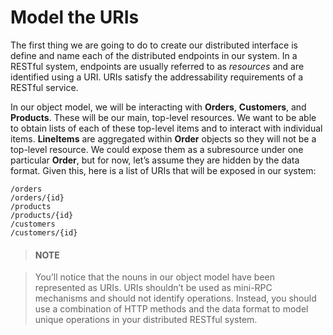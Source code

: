 # Model the URIs


The first thing we are going to do to create our distributed interface is define and name each of the distributed endpoints in our system. In a RESTful system, endpoints are usually referred to as *resources* and are identified using a URI. URIs satisfy the addressability requirements of a RESTful service.


In our object model, we will be interacting with **Orders**, **Customers**, and **Products**. These will be our main, top-level resources. We want to be able to obtain lists of each of these top-level items and to interact with individual items. **LineItems** are aggregated within **Order** objects so they will not be a top-level resource. We could expose them as a subresource under one particular **Order**, but for now, let’s assume they are hidden by the data format. Given this, here is a list of URIs that will be exposed in our system:

```shell
/orders
/orders/{id}
/products
/products/{id}
/customers
/customers/{id}
```


> #### NOTE

> You’ll notice that the nouns in our object model have been represented as URIs. URIs shouldn’t be used as mini-RPC mechanisms and should not identify operations. Instead, you should use a combination of HTTP methods and the data format to model unique operations in your distributed RESTful system.
